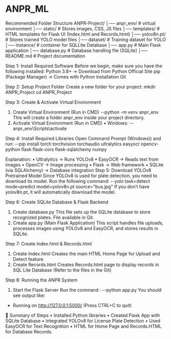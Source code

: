 # ANPR_ML

Recommended Folder Structure
ANPR-Project/
│── anpr_env/                  # virtual environment 
│── static/                  # Stores images, CSS, JS files 
│── templates/               # HTML templates for Flask UI (Index.html and Records.html)
│── yolov8n.pt/                  # Stores trained YOLO model files
│── dataset/                 # Training dataset for YOLO
│── instance/                 # container for SQLLite Database
│── app.py                  # Main Flask application
│── database.py              # Database handling file (SQLite)
│── README.md                # Project documentation

Step 1: Install Required Software
Before we begin, make sure you have the following installed:
Python 3.8+ → Download from Python Official Site
 pip (Package Manager) → Comes with Python installation
Git 

Step 2: Setup Project Folder
Create a new folder for your project: 
mkdir ANPR_Project
cd ANPR_Project

Step 3: Create & Activate Virtual Environment
1.	Create Virtual Environment (Run in CMD)
--python -m venv anpr_env
This will create a folder anpr_env inside your project directory.
2.	Activate Virtual Environment (Run in CMD)
•	Windows:
--anpr_env\Scripts\activate

Step 4: Install Required Libraries
Open Command Prompt (Windows)) and run:
--pip install torch torchvision torchaudio ultralytics easyocr opencv-python flask flask-cors flask-sqlalchemy numpy

Explanation:
•	Ultralytics → Runs YOLOv8
•	EasyOCR → Reads text from images
•	OpenCV → Image processing
•	Flask → Web framework
•	SQLite (via SQLAlchemy) → Database integration
Step 5: Download YOLOv8 Pretrained Model 
Since YOLOv8 is used for plate detection, you need to download its model.
Run the following command:
--yolo task=detect mode=predict model=yolov8n.pt source="bus.jpg"
If you don’t have yolov8n.pt, it will automatically download the model.


Step 6: Create SQLite Database & Flask Backend
1.	Create database.py
This file sets up the SQLite database to store recognized plates. File available in Git.
2.	Create app.py (Main Flask Application)
This script handles file uploads, processes images using YOLOv8 and EasyOCR, and stores results in SQLite.


Step 7: Create Index.html & Records.html
1.	Create Index.html
Creates the main HTML Home Page for Upload and Detect feature.
2.	Create Records.html
Creates Records.html page to display records in SQL Lite Database
(Refer to the files in the Git)

Step 8: Running the ANPR System
1.	Start the Flask Server
Run the command :
--python app.py
You should see output like:
* Running on http://127.0.0.1:5000/ (Press CTRL+C to quit)

🎯 Summary of Steps
•	Installed Python libraries
•	Created Flask App with SQLite Database
•	Integrated YOLOv8 for License Plate Detection
•	Used EasyOCR for Text Recognition
•	HTML for Home Page and Records.HTML for Database Records.




